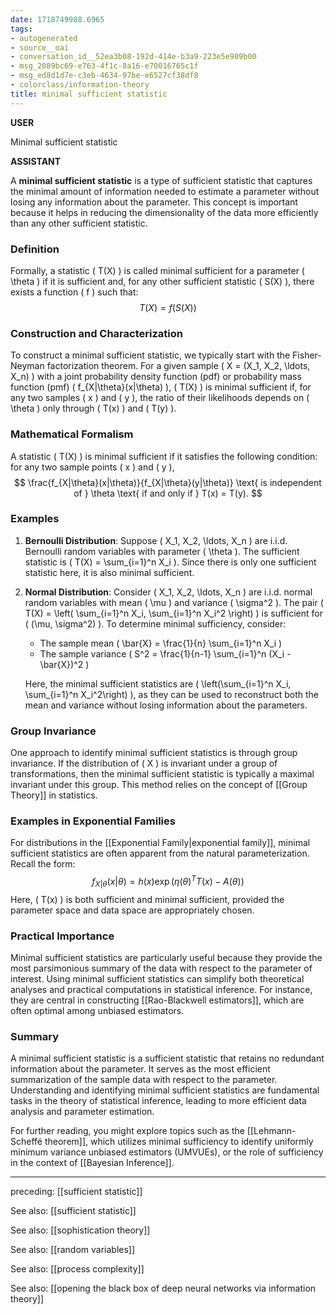 ```yaml
---
date: 1718749988.6965
tags:
- autogenerated
- source__oai
- conversation_id__52ea3b08-192d-414e-b3a9-223e5e909b00
- msg_2089bc69-e763-4f1c-8a16-e70016765c1f
- msg_ed8d1d7e-c3eb-4634-97be-e6527cf38df8
- colorclass/information-theory
title: minimal sufficient statistic
---
```


**USER**

Minimal sufficient statistic


**ASSISTANT**

A **minimal sufficient statistic** is a type of sufficient statistic that captures the minimal amount of information needed to estimate a parameter without losing any information about the parameter. This concept is important because it helps in reducing the dimensionality of the data more efficiently than any other sufficient statistic.

### Definition
Formally, a statistic \( T(X) \) is called minimal sufficient for a parameter \( \theta \) if it is sufficient and, for any other sufficient statistic \( S(X) \), there exists a function \( f \) such that:
$$
T(X) = f(S(X))
$$

### Construction and Characterization
To construct a minimal sufficient statistic, we typically start with the Fisher-Neyman factorization theorem. For a given sample \( X = (X_1, X_2, \ldots, X_n) \) with a joint probability density function (pdf) or probability mass function (pmf) \( f_{X|\theta}(x|\theta) \), \( T(X) \) is minimal sufficient if, for any two samples \( x \) and \( y \), the ratio of their likelihoods depends on \( \theta \) only through \( T(x) \) and \( T(y) \).

### Mathematical Formalism
A statistic \( T(X) \) is minimal sufficient if it satisfies the following condition: for any two sample points \( x \) and \( y \),
$$
\frac{f_{X|\theta}(x|\theta)}{f_{X|\theta}(y|\theta)} \text{ is independent of } \theta \text{ if and only if } T(x) = T(y).
$$

### Examples
1. **Bernoulli Distribution**: Suppose \( X_1, X_2, \ldots, X_n \) are i.i.d. Bernoulli random variables with parameter \( \theta \). The sufficient statistic is \( T(X) = \sum_{i=1}^n X_i \). Since there is only one sufficient statistic here, it is also minimal sufficient.

2. **Normal Distribution**: Consider \( X_1, X_2, \ldots, X_n \) are i.i.d. normal random variables with mean \( \mu \) and variance \( \sigma^2 \). The pair \( T(X) = \left( \sum_{i=1}^n X_i, \sum_{i=1}^n X_i^2 \right) \) is sufficient for \( (\mu, \sigma^2) \). To determine minimal sufficiency, consider:
   - The sample mean \( \bar{X} = \frac{1}{n} \sum_{i=1}^n X_i \)
   - The sample variance \( S^2 = \frac{1}{n-1} \sum_{i=1}^n (X_i - \bar{X})^2 \)

   Here, the minimal sufficient statistics are \( \left(\sum_{i=1}^n X_i, \sum_{i=1}^n X_i^2\right) \), as they can be used to reconstruct both the mean and variance without losing information about the parameters.

### Group Invariance
One approach to identify minimal sufficient statistics is through group invariance. If the distribution of \( X \) is invariant under a group of transformations, then the minimal sufficient statistic is typically a maximal invariant under this group. This method relies on the concept of [[Group Theory]] in statistics.

### Examples in Exponential Families
For distributions in the [[Exponential Family|exponential family]], minimal sufficient statistics are often apparent from the natural parameterization. Recall the form:
$$
f_{X|\theta}(x|\theta) = h(x) \exp\left( \eta(\theta)^T T(x) - A(\theta) \right)
$$
Here, \( T(x) \) is both sufficient and minimal sufficient, provided the parameter space and data space are appropriately chosen.

### Practical Importance
Minimal sufficient statistics are particularly useful because they provide the most parsimonious summary of the data with respect to the parameter of interest. Using minimal sufficient statistics can simplify both theoretical analyses and practical computations in statistical inference. For instance, they are central in constructing [[Rao-Blackwell estimators]], which are often optimal among unbiased estimators.

### Summary
A minimal sufficient statistic is a sufficient statistic that retains no redundant information about the parameter. It serves as the most efficient summarization of the sample data with respect to the parameter. Understanding and identifying minimal sufficient statistics are fundamental tasks in the theory of statistical inference, leading to more efficient data analysis and parameter estimation.

For further reading, you might explore topics such as the [[Lehmann-Scheffé theorem]], which utilizes minimal sufficiency to identify uniformly minimum variance unbiased estimators (UMVUEs), or the role of sufficiency in the context of [[Bayesian Inference]].


---

preceding: [[sufficient statistic]]

See also: [[sufficient statistic]]


See also: [[sophistication theory]]


See also: [[random variables]]


See also: [[process complexity]]


See also: [[opening the black box of deep neural networks via information theory]]